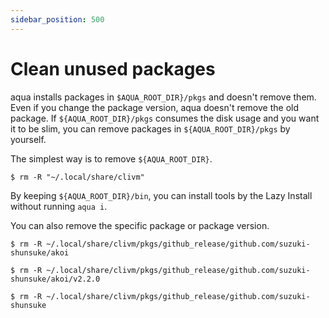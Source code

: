 ```yaml
---
sidebar_position: 500
---
```


# Clean unused packages

aqua installs packages in `$AQUA_ROOT_DIR}/pkgs` and doesn't remove them.
Even if you change the package version, aqua doesn't remove the old package.
If `${AQUA_ROOT_DIR}/pkgs` consumes the disk usage and you want it to be slim, you can remove packages in `${AQUA_ROOT_DIR}/pkgs` by yourself.

The simplest way is to remove `${AQUA_ROOT_DIR}`.

```console
$ rm -R "~/.local/share/clivm"
```

By keeping `${AQUA_ROOT_DIR}/bin`, you can install tools by the Lazy Install without running `aqua i`.

You can also remove the specific package or package version.

```console
$ rm -R ~/.local/share/clivm/pkgs/github_release/github.com/suzuki-shunsuke/akoi
```

```console
$ rm -R ~/.local/share/clivm/pkgs/github_release/github.com/suzuki-shunsuke/akoi/v2.2.0
```

```console
$ rm -R ~/.local/share/clivm/pkgs/github_release/github.com/suzuki-shunsuke
```
